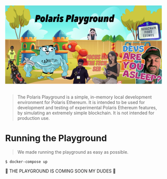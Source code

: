 ![](../../docs/web/public/playground.png)
&nbsp;

> The Polaris Playground is a simple, in-memory local development environment for Polaris Ethereum. It is intended to be used for development and testing of experimental Polaris Ethereum features, by simulating an extremely simple blockchain. It is not intended for production use.

# Running the Playground

> We made running the playground as easy as possible.

```
$ docker-compose up
```

🚧 THE PLAYGROUND IS COMING SOON MY DUDES 🚧